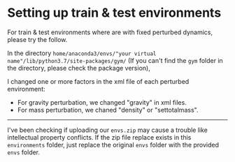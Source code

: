# Setting up train & test environments
For train & test environments where are with fixed perturbed dynamics, please try the follow.

In the directory `home/anaconda3/envs/"your virtual name"/lib/python3.7/site-packages/gym/` (If you can't find the `gym` folder in the directory, please check the package version),

I changed one or more factors in the xml file of each perturbed environment:
* For gravity perturbation, we changed "gravity" in xml files.
* For mass perturbation, we chaned "density" or "settotalmass".

***
I've been checking if uploading our `envs.zip` may cause a trouble like intellectual property conflicts.
If the zip file replace exists in this `environments` folder, just replace the original `envs` folder with the provided `envs` folder.


